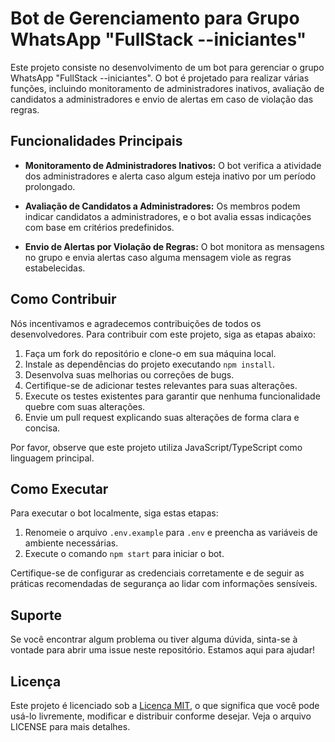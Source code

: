 # Bot de Gerenciamento para Grupo WhatsApp "FullStack --iniciantes"

Este projeto consiste no desenvolvimento de um bot para gerenciar o grupo WhatsApp "FullStack --iniciantes". O bot é projetado para realizar várias funções, incluindo monitoramento de administradores inativos, avaliação de candidatos a administradores e envio de alertas em caso de violação das regras.

## Funcionalidades Principais

- **Monitoramento de Administradores Inativos:** O bot verifica a atividade dos administradores e alerta caso algum esteja inativo por um período prolongado.
  
- **Avaliação de Candidatos a Administradores:** Os membros podem indicar candidatos a administradores, e o bot avalia essas indicações com base em critérios predefinidos.
  
- **Envio de Alertas por Violação de Regras:** O bot monitora as mensagens no grupo e envia alertas caso alguma mensagem viole as regras estabelecidas.

## Como Contribuir

Nós incentivamos e agradecemos contribuições de todos os desenvolvedores. Para contribuir com este projeto, siga as etapas abaixo:

1. Faça um fork do repositório e clone-o em sua máquina local.
2. Instale as dependências do projeto executando `npm install`.
3. Desenvolva suas melhorias ou correções de bugs.
4. Certifique-se de adicionar testes relevantes para suas alterações.
5. Execute os testes existentes para garantir que nenhuma funcionalidade quebre com suas alterações.
6. Envie um pull request explicando suas alterações de forma clara e concisa.

Por favor, observe que este projeto utiliza JavaScript/TypeScript como linguagem principal.

## Como Executar

Para executar o bot localmente, siga estas etapas:

1. Renomeie o arquivo `.env.example` para `.env` e preencha as variáveis de ambiente necessárias.
2. Execute o comando `npm start` para iniciar o bot.

Certifique-se de configurar as credenciais corretamente e de seguir as práticas recomendadas de segurança ao lidar com informações sensíveis.

## Suporte

Se você encontrar algum problema ou tiver alguma dúvida, sinta-se à vontade para abrir uma issue neste repositório. Estamos aqui para ajudar!

## Licença

Este projeto é licenciado sob a [Licença MIT](LICENSE), o que significa que você pode usá-lo livremente, modificar e distribuir conforme desejar. Veja o arquivo LICENSE para mais detalhes.
